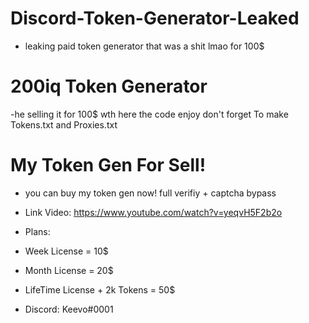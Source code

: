 # Discord-Token-Generator-Leaked
- leaking paid token generator that was a shit lmao for 100$
# 200iq Token Generator
-he selling it for 100$ wth here the code enjoy don't forget To make Tokens.txt and Proxies.txt


# My Token Gen For Sell!

- you can buy my token gen now! full verifiy + captcha bypass 
- Link Video: https://www.youtube.com/watch?v=yeqvH5F2b2o
- Plans:
- Week License = 10$
- Month License = 20$
- LifeTime License + 2k Tokens = 50$

- Discord: Keevo#0001


